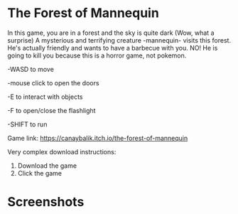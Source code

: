 # The Forest of Mannequin
In this game, you are in a forest and the sky is quite dark (Wow, what a surprise) A mysterious and terrifying creature -mannequin- visits this forest. He's actually friendly and wants to have a barbecue with you. NO! He is going to kill you because this is a horror game, not pokemon.

-WASD to move

-mouse click to open the doors

-E to interact with objects

-F to open/close the flashlight

-SHIFT to run

Game link: https://canaybalik.itch.io/the-forest-of-mannequin

Very complex download instructions:
1. Download the game
2. Click the game

# Screenshots




